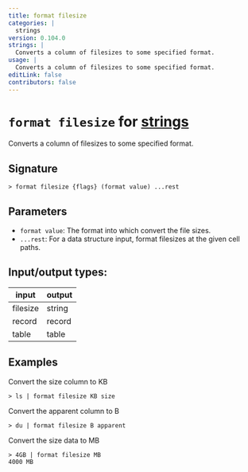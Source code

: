 ```yaml
---
title: format filesize
categories: |
  strings
version: 0.104.0
strings: |
  Converts a column of filesizes to some specified format.
usage: |
  Converts a column of filesizes to some specified format.
editLink: false
contributors: false
---
```

<!-- This file is automatically generated. Please edit the command in https://github.com/nushell/nushell instead. -->

# `format filesize` for [strings](/commands/categories/strings.md)

<div class='command-title'>Converts a column of filesizes to some specified format.</div>

## Signature

```> format filesize {flags} (format value) ...rest```

## Parameters

 -  `format value`: The format into which convert the file sizes.
 -  `...rest`: For a data structure input, format filesizes at the given cell paths.


## Input/output types:

| input    | output |
| -------- | ------ |
| filesize | string |
| record   | record |
| table    | table  |
## Examples

Convert the size column to KB
```nu
> ls | format filesize KB size

```

Convert the apparent column to B
```nu
> du | format filesize B apparent

```

Convert the size data to MB
```nu
> 4GB | format filesize MB
4000 MB
```
